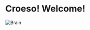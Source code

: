 # Croeso! Welcome!


![Brain](https://github.com/user-attachments/assets/2e49caf3-3900-4d23-9ffb-e4d04a2d1575)
